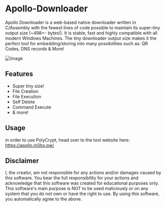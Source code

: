 # Apollo-Downloader
Apollo Downloader is a web-based native downloader written in C/Assembly with the fewest lines of code possible to maintain its super-tiny output size (~498+- bytes!). It is stable, fast and highly compatible with all modern Windows Machines.
The tiny downloader output size makes it the perfect tool for embedding/storing into many possibilities such as: QR Codes, DNS records & More!

![Image](https://i.imgur.com/AutaYO1.png)

## Features
- Super tiny size!
- File Creation
- File Execution
- Self Delete
- Command Execute
- & more!

## Usage
in order to use PolyCrypt, head over to the tool website here: https://apollo.m0hx.pw/

## Disclaimer
I, the creator, am not responsible for any actions and/or damages caused by this software.
You bear the full responsibility for your actions and acknowledge that this software was created for educational purposes only.
This software's main purpose is NOT to be used maliciously or on any system that you do not own or have the right to use.
By using this software, you automatically agree to the above.
